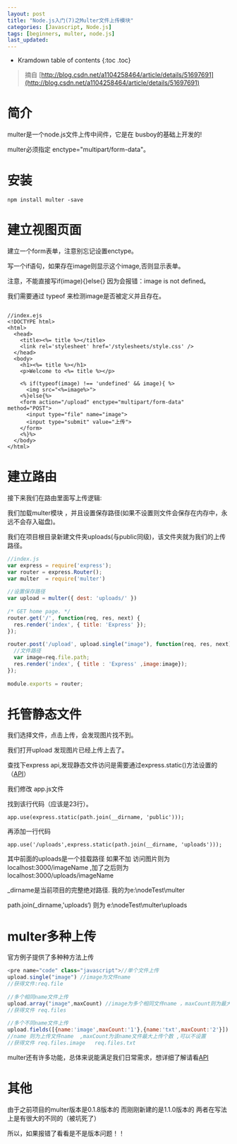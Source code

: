 ```yaml
---
layout: post
title: "Node.js入门(7)之Multer文件上传模块"
categories: [Javascript, Node.js]
tags: [beginners, multer, node.js]
last_updated:
---
```


* Kramdown table of contents
{:toc .toc}
>  摘自 [http://blog.csdn.net/a1104258464/article/details/51697691](http://blog.csdn.net/a1104258464/article/details/51697691)

# 简介

multer是一个node.js文件上传中间件，它是在 busboy的基础上开发的!

multer必须指定 enctype="multipart/form-data"。

# 安装

`npm install multer -save`

# 建立视图页面

建立一个form表单，注意别忘记设置enctype。

写一个if语句，如果存在image则显示这个image,否则显示表单。

注意，不能直接写if(image){}else{} 因为会报错：image is not defined。

我们需要通过 typeof 来检测image是否被定义并且存在。

~~~ejs

//index.ejs  
<!DOCTYPE html>  
<html>  
  <head>  
    <title><%= title %></title>  
    <link rel='stylesheet' href='/stylesheets/style.css' />  
  </head>  
  <body>  
    <h1><%= title %></h1>  
    <p>Welcome to <%= title %></p>  
  
    <% if(typeof(image) !== 'undefined' && image){ %>  
      <img src="<%=image%>">  
    <%}else{%>   
    <form action="/upload" enctype="multipart/form-data" method="POST">  
      <input type="file" name="image">  
      <input type="submit" value="上传">  
    </form>   
    <%}%>  
  </body>  
</html>  
~~~

# 建立路由

接下来我们在路由里面写上传逻辑:

我们加载multer模块 ，并且设置保存路径(如果不设置则文件会保存在内存中，永远不会存入磁盘)。

我们在项目根目录新建文件夹uploads(与public同级)，该文件夹就为我们的上传路径。

~~~javascript
//index.js  
var express = require('express');  
var router = express.Router();  
var multer  = require('multer')  
  
//设置保存路径  
var upload = multer({ dest: 'uploads/' })  
  
/* GET home page. */  
router.get('/', function(req, res, next) {  
  res.render('index', { title: 'Express' });  
});  
   
router.post('/upload', upload.single("image"), function(req, res, next) {  
  //文件路径  
  var image=req.file.path;  
  res.render('index', { title : 'Express' ,image:image});  
});  
  
module.exports = router;  
~~~

# 托管静态文件

我们选择文件，点击上传，会发现图片找不到。

我们打开upload 发现图片已经上传上去了。

查找下express api,发现静态文件访问是需要通过express.static()方法设置的 （[API](http://www.expressjs.com.cn/starter/static-files.html)）

我们修改 app.js文件

找到该行代码（应该是23行）。

`app.use(express.static(path.join(__dirname, 'public')));`

再添加一行代码 

`app.use('/uploads',express.static(path.join(__dirname, 'uploads')));`

其中前面的uploads是一个挂载路径 如果不加 访问图片则为 localhost:3000/imageName ,加了之后则为 localhost:3000/uploads/imageName

  _dirname是当前项目的完整绝对路径.  我的为e:\nodeTest\multer

path.join(_dirname,'uploads‘) 则为  e:\nodeTest\multer\uploads

# multer多种上传

官方例子提供了多种种方法上传

~~~javascript
<pre name="code" class="javascript">//单个文件上传  
upload.single("image") //image为文件name  
//获得文件:req.file  
  
//多个相同name文件上传  
upload.array("image",maxCount) //image为多个相同文件name ，maxCount则为最大上传个数 ，也可以不设置  
//获得文件 req.files  
  
//多个不同name文件上传  
upload.fields([{name:'image',maxCount:'1'},{name:'txt',maxCount:'2'}])  
//name 则为上传文件name  ,maxCount为该name文件最大上传个数 ,可以不设置  
//获得文件 req.files.image   req.files.txt  
~~~

multer还有许多功能，总体来说能满足我们日常需求，想详细了解请看[API](https://github.com/expressjs/multer)

# 其他

由于之前项目的multer版本是0.1.8版本的 而刚刚新建的是1.1.0版本的 两者在写法上是有很大的不同的（被坑死了）

所以，如果报错了看看是不是版本问题！！